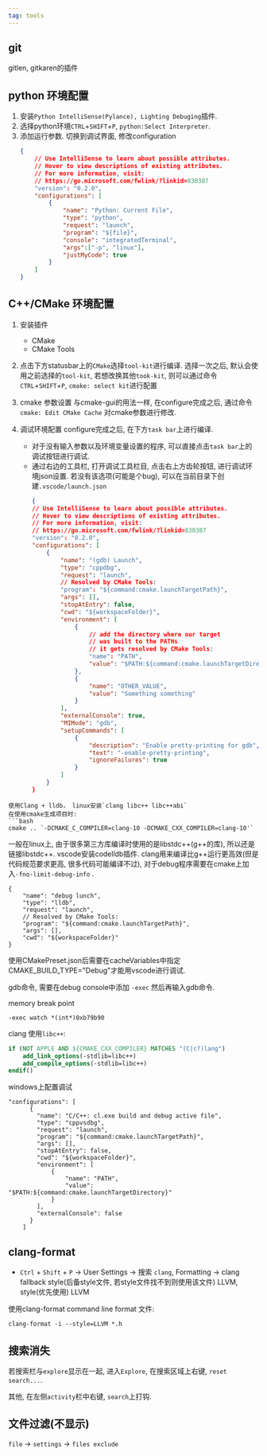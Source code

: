 ```yaml
---
tag: tools
---
```

## git
gitlen, gitkaren的插件

## python 环境配置
1. 安装`Python IntelliSense(Pylance), Lighting Debuging`插件.
2. 选择python环境`CTRL`+`SHIFT`+`P`, `python:Select Interpreter`.
3. 添加运行参数. 切换到调试界面, 修改configuration
    ```json
    {
        // Use IntelliSense to learn about possible attributes.
        // Hover to view descriptions of existing attributes.
        // For more information, visit: 
        // https://go.microsoft.com/fwlink/?linkid=830387
        "version": "0.2.0",
        "configurations": [
            {
                "name": "Python: Current File",
                "type": "python",
                "request": "launch",
                "program": "${file}",
                "console": "integratedTerminal",
                "args":["-p", "linux"],
                "justMyCode": true
            }
        ]
    }
    ```

## C++/CMake 环境配置

1. 安装插件
    * CMake
    * CMake Tools

2. 点击下方statusbar上的`CMake`选择`tool-kit`进行编译.
    选择一次之后, 默认会使用之前选择的`tool-kit`, 若想改换其他`took-kit`, 则可以通过命令`CTRL`+`SHIFT`+`P`, `cmake: select kit`进行配置

3. cmake 参数设置
    与cmake-gui的用法一样, 在configure完成之后, 通过命令 `cmake: Edit CMake Cache` 对cmake参数进行修改.

4. 调试环境配置
    configure完成之后, 在下方`task bar`上进行编译. 
    * 对于没有输入参数以及环境变量设置的程序, 可以直接点击`task bar`上的调试按钮进行调试. 
    * 通过右边的工具栏, 打开调试工具栏目, 点击右上方齿轮按钮, 进行调试环境json设置.
		若没有该选项(可能是个bug), 可以在当前目录下创建`.vscode/launch.json`
        ```json
        {
        // Use IntelliSense to learn about possible attributes.
        // Hover to view descriptions of existing attributes.
        // For more information, visit: 
        // https://go.microsoft.com/fwlink/?linkid=830387
        "version": "0.2.0",
        "configurations": [
            {
                "name": "(gdb) Launch",
                "type": "cppdbg",
                "request": "launch",
                // Resolved by CMake Tools:
                "program": "${command:cmake.launchTargetPath}",
                "args": [],
                "stopAtEntry": false,
                "cwd": "${workspaceFolder}",
                "environment": [
                    {
                        // add the directory where our target 
                        // was built to the PATHs
                        // it gets resolved by CMake Tools:
                        "name": "PATH",
                        "value": "$PATH:${command:cmake.launchTargetDirectory}"
                    },
                    {
                        "name": "OTHER_VALUE",
                        "value": "Something something"
                    }
                ],
                "externalConsole": true,
                "MIMode": "gdb",
                "setupCommands": [
                    {
                        "description": "Enable pretty-printing for gdb",
                        "text": "-enable-pretty-printing",
                        "ignoreFailures": true
                    }
                ]
            }
        }        
```
使用Clang + lldb， linux安装`clang libc++ libc++abi`
在使用cmake生成项目时:
```bash
cmake .. `-DCMAKE_C_COMPILER=clang-10 -DCMAKE_CXX_COMPILER=clang-10'`
```
一般在linux上, 由于很多第三方库编译时使用的是libstdc++(g++的库), 所以还是链接libstdc++.
vscode安装codelldb插件.
clang用来编译比g++运行更高效(但是代码规范要求更高, 很多代码可能编译不过), 对于debug程序需要在cmake上加入`-fno-limit-debug-info` .
```
{
    "name": "debug lunch",
    "type": "lldb",
    "request": "launch",
    // Resolved by CMake Tools:
    "program": "${command:cmake.launchTargetPath}",
    "args": [],
    "cwd": "${workspaceFolder}"
}
```
使用CMakePreset.json后需要在cacheVariables中指定CMAKE_BUILD_TYPE="Debug"才能用vscode进行调试.

gdb命令, 需要在debug console中添加 `-exec` 然后再输入gdb命令.

memory break point
```
-exec watch *(int*)0xb79b90
```

clang 使用`libc++`:
```cmake
if (NOT APPLE AND ${CMAKE_CXX_COMPILER} MATCHES "(C|c?)lang")
    add_link_options(-stdlib=libc++)
    add_compile_options(-stdlib=libc++)
endif()
```

windows上配置调试
```
"configurations": [
      {
        "name": "C/C++: cl.exe build and debug active file",
        "type": "cppvsdbg",
        "request": "launch",
        "program": "${command:cmake.launchTargetPath}",
        "args": [],
        "stopAtEntry": false,
        "cwd": "${workspaceFolder}",
        "environment": [
            {
                "name": "PATH",
                "value": "$PATH:${command:cmake.launchTargetDirectory}"
            }
        ],
        "externalConsole": false
      }
    ]
```

## clang-format

* `Ctrl` + `Shift` + `P`  -> User Settings -> 搜索 `clang`, Formatting -> clang fallback style(后备style文件, 若style文件找不到则使用该文件) LLVM, style(优先使用) LLVM

使用clang-format command line format 文件:
```
clang-format -i --style=LLVM *.h
```

## 搜索消失

若搜索栏与`explore`显示在一起, 进入`Explore`, 在搜索区域上右键, `reset search...`.

其他, 在左侧`activity`栏中右键, `search`上打钩.

## 文件过滤(不显示)

`file` -> `settings` -> `files exclude`